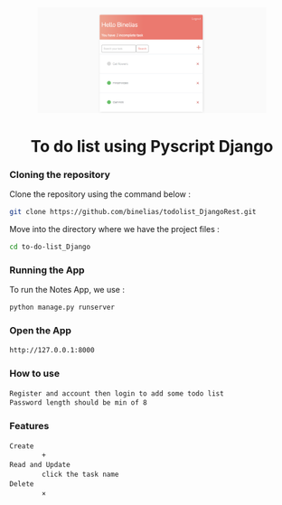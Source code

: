 <div align="center">
<img width="80%" src="https://raw.githubusercontent.com/binelias/to-do-list_Django/main/To%20do%20list%20pics/Main%20task%20overview.PNG"/>

# To do list using Pyscript Django

</div>

### Cloning the repository

Clone the repository using the command below :

```bash
git clone https://github.com/binelias/todolist_DjangoRest.git

```

Move into the directory where we have the project files :

```bash
cd to-do-list_Django

```

### Running the App

To run the Notes App, we use :

```bash
python manage.py runserver
```
### Open the App

```bash
http://127.0.0.1:8000
```

### How to use
```bash
Register and account then login to add some todo list
Password length should be min of 8 
```

### Features
```bash
Create
		+
Read and Update
		click the task name
Delete
		×
```
